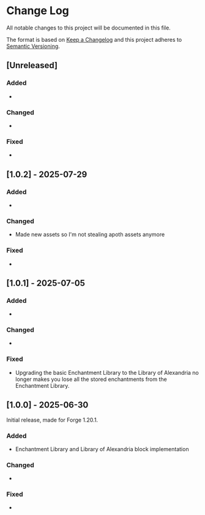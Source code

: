 # Change Log
All notable changes to this project will be documented in this file.

The format is based on [Keep a Changelog](http://keepachangelog.com/)
and this project adheres to [Semantic Versioning](http://semver.org/).

## [Unreleased]
### Added
-

### Changed
-

### Fixed
- 


## [1.0.2] - 2025-07-29
### Added
-

### Changed
- Made new assets so I'm not stealing apoth assets anymore

### Fixed
- 

## [1.0.1] - 2025-07-05
### Added
-

### Changed
-

### Fixed
- Upgrading the basic Enchantment Library to the Library of Alexandria no longer makes you lose all the stored enchantments from the Enchantment Library.


## [1.0.0] - 2025-06-30
Initial release, made for Forge 1.20.1. 
### Added
- Enchantment Library and Library of Alexandria block implementation

### Changed
- 

### Fixed
- 

